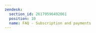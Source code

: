 ```yaml
---
zendesk:
  section_id: 26179596492061
  position: 10
  name: FAQ - Subscription and payments
---
```


